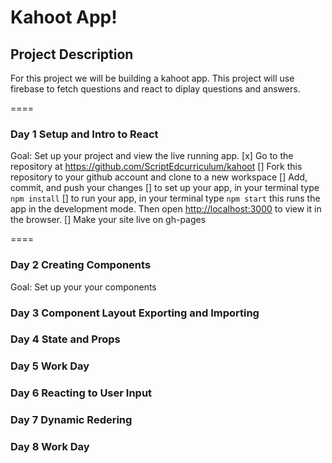 # Kahoot App!

## Project Description

For this project we will be building a kahoot app. This project will use firebase to fetch questions and react to diplay questions and answers. 

====
### Day 1 Setup and Intro to React
Goal: Set up your project and view the live running app.
 [x] Go to the repository at https://github.com/ScriptEdcurriculum/kahoot
 [] Fork this repository to your github account and clone to a new workspace
 [] Add, commit, and push your changes
 [] to set up your app, in your terminal type `npm install`
 [] to run your app, in your terminal type `npm start` this runs the app in the development mode. Then open [http://localhost:3000](http://localhost:3000) to view it in the browser.
 [] Make your site live on gh-pages

====
### Day 2 Creating Components
Goal: Set up your your components

### Day 3 Component Layout Exporting and Importing


### Day 4 State and Props


### Day 5 Work Day


### Day 6 Reacting to User Input


### Day 7 Dynamic Redering


### Day 8 Work Day


